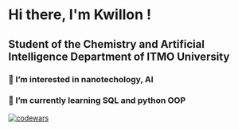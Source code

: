 # Hi there, I'm **Kwillon** !
## Student of the Chemistry and Artificial Intelligence Department of ITMO University 
###  👀 I’m interested in nanotechology, AI
###  🌱 I’m currently learning SQL and python OOP

[![codewars](https://www.codewars.com/users/kwillon/badges/small)](https://www.codewars.com/users/kwillon) 
